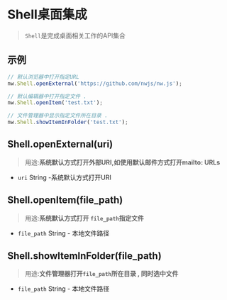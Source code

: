 # Shell桌面集成
>`Shell`是完成桌面相关工作的API集合

## 示例

```javascript
// 默认浏览器中打开指定URL
nw.Shell.openExternal('https://github.com/nwjs/nw.js');

// 默认编辑器中打开指定文件 . 
nw.Shell.openItem('test.txt');

// 文件管理器中显示指定文件所在目录 . 
nw.Shell.showItemInFolder('test.txt');
```

## Shell.openExternal(uri)
> 用途:**系统默认方式打开外部URI,如使用默认邮件方式打开mailto: URLs**

* `uri` String -系统默认方式打开URI

## Shell.openItem(file_path)
> 用途:**系统默认方式打开 `file_path`指定文件**

* `file_path` String - 本地文件路径

## Shell.showItemInFolder(file_path)
> 用途:**文件管理器打开`file_path`所在目录 , 同时选中文件**

* `file_path` String - 本地文件路径
